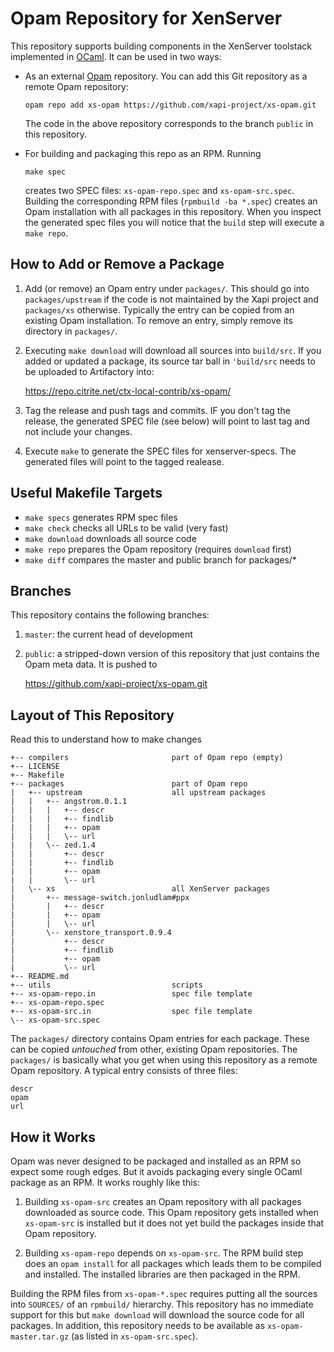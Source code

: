 
# Opam Repository for XenServer

This repository supports building components in the XenServer toolstack
implemented in [OCaml]. It can be used in two ways:

* As an external [Opam] repository.  You can add this Git repository as a
  remote Opam repository:

  ```
  opam repo add xs-opam https://github.com/xapi-project/xs-opam.git
  ```

  The code in the above repository corresponds to the branch `public` in
  this repository.

* For building and packaging this repo as an RPM.  Running

  ```
  make spec
  ```

  creates two SPEC files: `xs-opam-repo.spec` and `xs-opam-src.spec`.
  Building the corresponding RPM files (`rpmbuild -ba *.spec`) creates
  an Opam installation with all packages in this repository. When you
  inspect the generated spec files you will notice that the `build` step
  will execute a `make repo`.

## How to Add or Remove a Package

1.  Add (or remove) an Opam entry under `packages/`. This should go into
    `packages/upstream` if the code is not maintained by the Xapi
    project and `packages/xs` otherwise. Typically the entry can be
    copied from an existing Opam installation. To remove an entry,
    simply remove its directory in `packages/`.

2.  Executing `make download` will download all sources into
    `build/src`. If you added or updated a package, its source tar ball
		in `'build/src` needs to be uploaded to Artifactory into:

      https://repo.citrite.net/ctx-local-contrib/xs-opam/

3.  Tag the release and push tags and commits. IF you don't tag the
		release, the generated SPEC file (see below) will point to last tag
		and not include your changes.

4.  Execute `make` to generate the SPEC files for xenserver-specs. The
    generated files will point to the tagged realease.

## Useful Makefile Targets

*   `make specs` generates RPM spec files
*   `make check` checks all URLs to be valid (very fast)
*   `make download` downloads all source code
*   `make repo` prepares the Opam repository (requires `download` first)
*   `make diff` compares the master and public branch for packages/*

## Branches

This repository contains the following branches:

1.  `master`: the current head of development
2.  `public`: a stripped-down version of this repository that just
    contains the Opam meta data. It is pushed to

    https://github.com/xapi-project/xs-opam.git


## Layout of This Repository

Read this to understand how to make changes

    +-- compilers                       part of Opam repo (empty)
    +-- LICENSE
    +-- Makefile
    +-- packages                        part of Opam repo
    |   +-- upstream                    all upstream packages
    |   |   +-- angstrom.0.1.1
    |   |   |   +-- descr
    |   |   |   +-- findlib
    |   |   |   +-- opam
    |   |   |   \-- url
    |   |   \-- zed.1.4
    |   |       +-- descr
    |   |       +-- findlib
    |   |       +-- opam
    |   |       \-- url
    |   \-- xs                          all XenServer packages
    |       +-- message-switch.jonludlam#ppx
    |       |   +-- descr
    |       |   +-- opam
    |       |   \-- url
    |       \-- xenstore_transport.0.9.4
    |           +-- descr
    |           +-- findlib
    |           +-- opam
    |           \-- url
    +-- README.md
    +-- utils                           scripts
    +-- xs-opam-repo.in                 spec file template
    +-- xs-opam-repo.spec
    +-- xs-opam-src.in                  spec file template
    \-- xs-opam-src.spec


The `packages/` directory contains Opam entries for each package. These
can be copied *untouched* from other, existing Opam repositories. The
`packages/` is basically what you get when using this repository as a
remote Opam repository. A typical entry consists of three files:

    descr
    opam
    url

## How it Works

Opam was never designed to be packaged and installed as an RPM so expect
some rough edges. But it avoids packaging every single OCaml package as
an RPM. It works roughly like this:

1. Building `xs-opam-src` creates an Opam repository with all packages
   downloaded as source code. This Opam repository gets installed when
   `xs-opam-src` is installed but it does not yet build the packages
   inside that Opam repository.

2. Building `xs-opam-repo` depends on `xs-opam-src`. The RPM build step
   does an `opam install` for all packages which leads them to be
   compiled and installed. The installed libraries are then packaged in
   the RPM.

Building the RPM files from `xs-opam-*.spec` requires putting all the
sources into `SOURCES/` of an `rpmbuild/` hierarchy. This repository has
no immediate support for this but `make download` will download the
source code for all packages. In addition, this repository needs to be
available as `xs-opam-master.tar.gz` (as listed in `xs-opam-src.spec`).

[Opam]:   http://opam.ocaml.org
[OCaml]:  http:/ocaml.org

